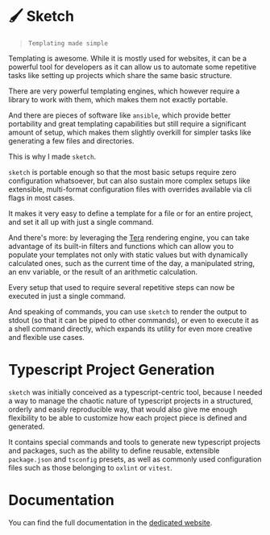 # 🖌️ Sketch

>`Templating made simple`

Templating is awesome. While it is mostly used for websites, it can be a powerful tool for developers as it can allow us to automate some repetitive tasks like setting up projects which share the same basic structure. 

There are very powerful templating engines, which however require a library to work with them, which makes them not exactly portable. 

And there are pieces of software like `ansible`, which provide better portability and great templating capabilities but still require a significant amount of setup, which makes them slightly overkill for simpler tasks like generating a few files and directories.

This is why I made `sketch`. 

`sketch` is portable enough so that the most basic setups require zero configuration whatsoever, but can also sustain more complex setups like extensible, multi-format configuration files with overrides available via cli flags in most cases.

It makes it very easy to define a template for a file or for an entire project, and set it all up with just a single command.

And there's more: by leveraging the [Tera](https://keats.github.io/tera/docs/) rendering engine, you can take advantage of its built-in filters and functions which can allow you to populate your templates not only with static values but with dynamically calculated ones, such as the current time of the day, a manipulated string, an env variable, or the result of an arithmetic calculation. 

Every setup that used to require several repetitive steps can now be executed in just a single command.

And speaking of commands, you can use `sketch` to render the output to stdout (so that it can be piped to other commands), or even to execute it as a shell command directly, which expands its utility for even more creative and flexible use cases.

# Typescript Project Generation

`sketch` was initially conceived as a typescript-centric tool, because I needed a way to manage the chaotic nature of typescript projects in a structured, orderly and easily reproducible way, that would also give me enough flexibility to be able to customize how each project piece is defined and generated.

It contains special commands and tools to generate new typescript projects and packages, such as the ability to define reusable, extensible `package.json` and `tsconfig` presets, as well as commonly used configuration files such as those belonging to `oxlint` or `vitest`.

# Documentation

You can find the full documentation in the [dedicated website](https://rick-phoenix.github.io/sketch/).
